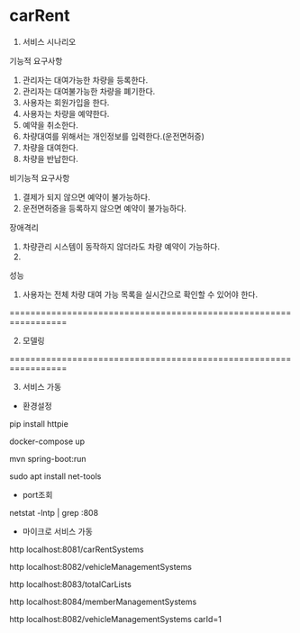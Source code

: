 # carRent


1. 서비스 시나리오 


기능적 요구사항
1. 관리자는 대여가능한 차량을 등록한다. 
2. 관리자는 대여불가능한 차량을 폐기한다.
3. 사용자는 회원가입을 한다. 
4. 사용자는 차량을 예약한다.
5. 예약을 취소한다.
6. 차량대여를 위해서는 개인정보를 입력한다.(운전면허증)
7. 차량을 대여한다.
8. 차량을 반납한다. 

비기능적 요구사항
1. 결제가 되지 않으면 예약이 불가능하다.
2. 운전면허증을 등록하지 않으면 예약이 불가능하다. 

장애격리
1. 차량관리 시스템이 동작하지 않더라도 차량 예약이 가능하다.
2. 

성능
1. 사용자는 전체 차량 대여 가능 목록을 실시간으로 확인할 수 있어야 한다.


=================================================================

2. 모델링



=================================================================

3. 서비스 가동

- 환경설정

pip install httpie

docker-compose up  

mvn spring-boot:run

sudo apt install net-tools


- port조회

netstat -lntp | grep :808


- 마이크로 서비스 가동

http localhost:8081/carRentSystems

http localhost:8082/vehicleManagementSystems

http localhost:8083/totalCarLists

http localhost:8084/memberManagementSystems



http localhost:8082/vehicleManagementSystems carId=1



